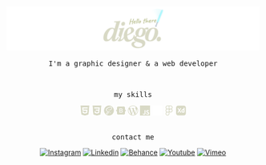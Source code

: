 [![Header](https://raw.githubusercontent.com/eldiegolagos/eldiegolagos/main/resources/header%20github.png "Header")](https://youtube.com/EduardoFierroPro?sub_confirmation=1)

<p align="center">
  <samp>
    I'm a graphic designer & a web developer
  </samp>
</p>
<br>
<p align="center">
  <samp>
    my skills
  </samp>
</p>
<div align="center">
  <img height="20" alt="html5" src="https://raw.githubusercontent.com/eldiegolagos/eldiegolagos/main/resources/html5.png">
  <img height="20" alt="css3" src="https://raw.githubusercontent.com/eldiegolagos/eldiegolagos/main/resources/css3.png">
  <img height="20" alt="sass" src="https://raw.githubusercontent.com/eldiegolagos/eldiegolagos/main/resources/sass.png">
  <img height="20" alt="bootstrap" src="https://raw.githubusercontent.com/eldiegolagos/eldiegolagos/main/resources/bootstrap.png">
  <img height="20" alt="wordpress" src="https://raw.githubusercontent.com/eldiegolagos/eldiegolagos/main/resources/wordpress.png">
  <img height="20" alt="javascript" src="https://raw.githubusercontent.com/eldiegolagos/eldiegolagos/main/resources/javascript.png">
  <img height="20" alt="blank" src="https://raw.githubusercontent.com/eldiegolagos/eldiegolagos/main/resources/blank.png">
  <img height="20" alt="figma" src="https://raw.githubusercontent.com/eldiegolagos/eldiegolagos/main/resources/figma.png">
  <img height="20" alt="Adobe Xd" src="https://raw.githubusercontent.com/eldiegolagos/eldiegolagos/main/resources/adobe_Xd.png">
</div>
<br>
<p align="center">
  <samp>
    contact me
  </samp>
</p>

<div align="center">
  
  [![Instagram](https://img.shields.io/static/v1?label=&message=instagram&color=D8D9C5&logo=instagram&logoColor=262626&style=for-the-badge)](https://www.instagram.com/eldiegolagos/)
  [![Linkedin](https://img.shields.io/static/v1?label=&message=linkedin&color=D8D9C5&logo=linkedin&logoColor=262626&style=for-the-badge)](https://www.linkedin.com/in/diegolagosr/)
  [![Behance](https://img.shields.io/static/v1?label=&message=behance&color=D8D9C5&logo=behance&logoColor=262626&style=for-the-badge)](https://www.behance.net/eldiegolagos)
  [![Youtube](https://img.shields.io/static/v1?label=&message=youtube&color=D8D9C5&logo=youtube&logoColor=262626&style=for-the-badge)](https://www.youtube.com/channel/UCZ8HoN8lj-0SYEh9snubMQQ)
  [![Vimeo](https://img.shields.io/static/v1?label=&message=vimeo&color=D8D9C5&logo=vimeo&logoColor=262626&style=for-the-badge)](https://vimeo.com/eldiegolagos)

</div>
